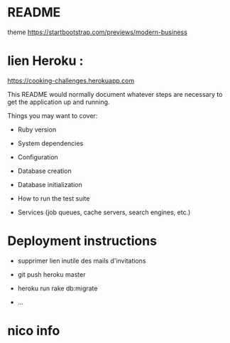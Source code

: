 # README

theme 
https://startbootstrap.com/previews/modern-business

# lien Heroku :

https://cooking-challenges.herokuapp.com


This README would normally document whatever steps are necessary to get the
application up and running.

Things you may want to cover:

* Ruby version

* System dependencies

* Configuration

* Database creation

* Database initialization

* How to run the test suite

* Services (job queues, cache servers, search engines, etc.)

# Deployment instructions

- supprimer lien inutile des mails d'invitations

- git push heroku master
- heroku run rake db:migrate


* ...


# nico info 